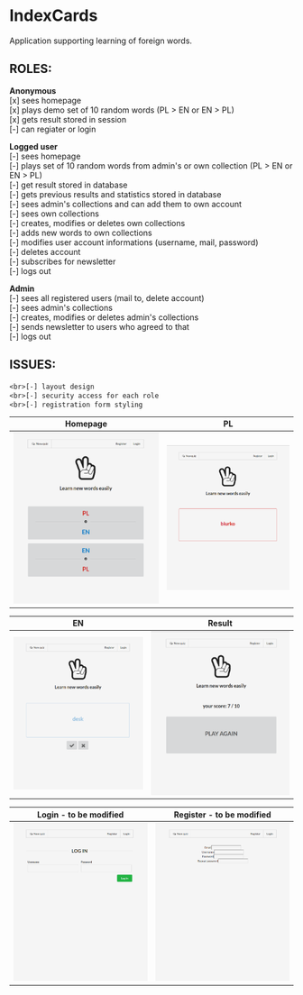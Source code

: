 IndexCards
==========

Application supporting learning of foreign words.

## **ROLES:**

**Anonymous** 
    <br>[x] sees homepage 
    <br>[x] plays demo set of 10 random words (PL > EN or EN > PL)
    <br>[x] gets result stored in session
    <br>[-] can regiater or login
    
**Logged user** 
    <br>[-] sees homepage 
    <br>[-] plays set of 10 random words from admin's or own collection (PL > EN or EN > PL)
    <br>[-] get result stored in database
    <br>[-] gets previous results and statistics stored in database
    <br>[-] sees admin's collections and can add them to own account
    <br>[-] sees own collections
    <br>[-] creates, modifies or deletes own collections
    <br>[-] adds new words to own collections
    <br>[-] modifies user account informations (username, mail, password)
    <br>[-] deletes account
    <br>[-] subscribes for newsletter
    <br>[-] logs out
    
**Admin**
    <br>[-] sees all registered users (mail to, delete account)
    <br>[-] sees admin's collections
    <br>[-] creates, modifies or deletes admin's collections
    <br>[-] sends newsletter to users who agreed to that
    <br>[-] logs out
    
## **ISSUES:**
    <br>[-] layout design
    <br>[-] security access for each role
    <br>[-] registration form styling

Homepage | PL
------------ | -------------
![IndexCards Homepage](/printscreens/IC_Homepage.png) | ![IndexCards PL](/printscreens/IC_PL.png) 

EN | Result
------------ | -------------
![IndexCards EN](/printscreens/IC_EN.png) | ![IndexCards Result](/printscreens/IC_Result.png) 

Login - to be modified | Register - to be modified
------------ | -------------
![IndexCards Login](/printscreens/IC_Login.png) | ![IndexCards Register](/printscreens/IC_Register.png) 
